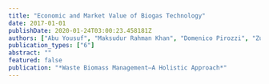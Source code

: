 ```yaml
---
title: "Economic and Market Value of Biogas Technology"
date: 2017-01-01
publishDate: 2020-01-24T03:00:23.458181Z
authors: ["Abu Yousuf", "Maksudur Rahman Khan", "Domenico Pirozzi", "Zularisam Ab Wahid", "Samson Mekbib Atnaw"]
publication_types: ["6"]
abstract: ""
featured: false
publication: "*Waste Biomass Management–A Holistic Approach*"
---
```


